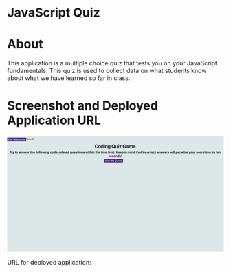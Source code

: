 # JavaScript Quiz

# About
This application is a multiple choice quiz that tests you on your JavaScript fundamentals. This quiz is used to collect data on what students know about what we have learned so far in class.

# Screenshot and Deployed Application URL

![picture of website](/Assets/images/quizapp.png "screenshot of page")

URL for deployed application: 
